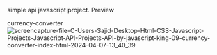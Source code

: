 simple api javascript project. Preview

currency-converter ![screencapture-file-C-Users-Sajid-Desktop-Html-CSS-Javascript-Projects-Javascript-API-Projects-API-by-javascript-king-09-currency-converter-index-html-2024-04-07-13_40_39](https://github.com/sajidasghar/currency-converter-javascript-api-porject/assets/152764869/36303923-c118-4d16-8eac-ac606b52c9f7)
